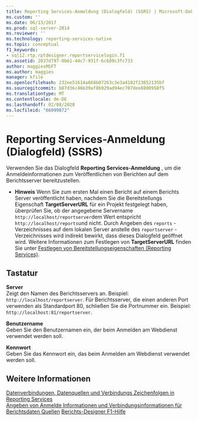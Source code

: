 ```yaml
---
title: Reporting Services-Anmeldung (Dialogfeld) (SSRS) | Microsoft-Dokumentation
ms.custom: ''
ms.date: 06/13/2017
ms.prod: sql-server-2014
ms.reviewer: ''
ms.technology: reporting-services-native
ms.topic: conceptual
f1_keywords:
- sql12.rtp.rptdesigner.reportservicelogin.f1
ms.assetid: 2037d797-0b61-44c7-931f-6c689c3fc733
author: maggiesMSFT
ms.author: maggies
manager: kfile
ms.openlocfilehash: 232ee51614a668b07263c3e3a4182f23652135bf
ms.sourcegitcommit: b87d36c46b39af8b929ad94ec707dee8800950f5
ms.translationtype: MT
ms.contentlocale: de-DE
ms.lasthandoff: 02/08/2020
ms.locfileid: "66099872"
---
```

# <a name="reporting-services-login-dialog-box-ssrs"></a>Reporting Services-Anmeldung (Dialogfeld) (SSRS)
  Verwenden Sie das Dialogfeld **Reporting Services-Anmeldung** , um die Anmeldeinformationen zum Veröffentlichen von Berichten auf dem Berichtsserver bereitzustellen.  
  
-   **Hinweis** Wenn Sie zum ersten Mal einen Bericht auf einem Berichts Server veröffentlicht haben, nachdem Sie die Bereitstellungs Eigenschaft **TargetServerURL** für ein Projekt festgelegt haben, überprüfen Sie, ob der angegebene Servername `http://localhost/reportserver`dem Wert entspricht `http://localhost/reports`und nicht. Durch Angeben des `reports` -Verzeichnisses auf dem lokalen Server anstelle des `reportserver` -Verzeichnisses wird indirekt bewirkt, dass dieses Dialogfeld geöffnet wird. Weitere Informationen zum Festlegen von **TargetServerURL** finden Sie unter [Festlegen von Bereitstellungseigenschaften (Reporting Services)](set-deployment-properties-reporting-services.md).  
  
## <a name="options"></a>Tastatur  
 **Server**  
 Zeigt den Namen des Berichtsservers an. Beispiel: `http://localhost/reportserver`. Für Berichtsserver, die einen anderen Port verwenden als Standardport 80, schließen Sie die Portnummer ein. Beispiel: `http://localhost:81/reportserver`.  
  
 **Benutzername**  
 Geben Sie den Benutzernamen ein, der beim Anmelden am Webdienst verwendet werden soll.  
  
 **Kennwort**  
 Geben Sie das Kennwort ein, das beim Anmelden am Webdienst verwendet werden soll.  
  
## <a name="see-also"></a>Weitere Informationen  
 [Datenverbindungen, Datenquellen und Verbindungs Zeichenfolgen in Reporting Services](../data-connections-data-sources-and-connection-strings-in-reporting-services.md)   
 [Angeben von Anmelde Informationen und Verbindungsinformationen für Berichtsdaten Quellen](../report-data/specify-credential-and-connection-information-for-report-data-sources.md) [Berichts-Designer F1-Hilfe](report-designer-f1-help.md)  
  
  
